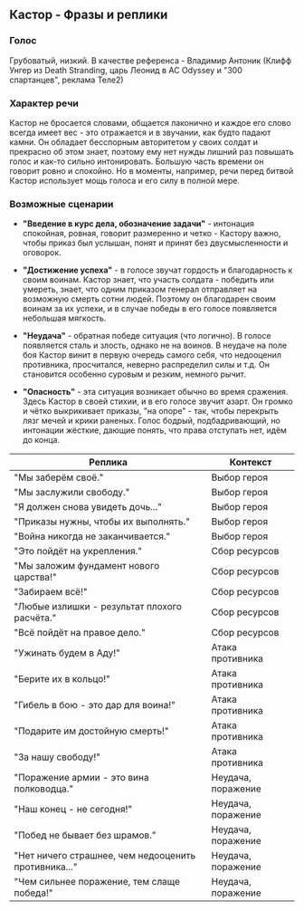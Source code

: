 ## Кастор - Фразы и реплики

### Голос

Грубоватый, низкий. В качестве референса - Владимир Антоник (Клифф Унгер из Death Stranding, царь Леонид в AC Odyssey и "300 спартанцев", реклама Теле2)

### Характер речи

Кастор не бросается словами, общается лаконично и каждое его слово всегда имеет вес - это отражается и в звучании, как будто падают камни. Он обладает бесспорным авторитетом у своих солдат и прекрасно об этом знает, поэтому ему нет нужды лишний раз повышать голос и как-то сильно интонировать. Большую часть времени он говорит ровно и спокойно. Но в моменты, например, речи перед битвой Кастор использует мощь голоса и его силу в полной мере.

### Возможные сценарии

* **"Введение в курс дела, обозначение задачи"** - интонация спокойная, ровная, говорит размеренно и четко - Кастору важно, чтобы приказ был услышан, понят и принят без двусмысленности и оговорок.

* **"Достижение успеха"** - в голосе звучат гордость и благодарность к своим воинам. Кастор знает, что участь солдата - победить или умереть, знает, что одним приказом генерал отправляет на возможную смерть сотни людей. Поэтому он благодарен своим воинам за их успехи, и в случае победы в его голосе появляется небольшая мягкость.

* **"Неудача"** - обратная победе ситуация (что логично). В голосе появляется сталь и злость, однако не на воинов. В неудаче на поле боя Кастор винит в первую очередь самого себя, что недооценил противника, просчитался, неверно распределил силы и т.д. Он становится особенно суровым и резким, немного рычит.

* **"Опасность"** - эта ситуация возникает обычно во время сражения. Здесь Кастор в своей стихии, и в его голосе звучит азарт. Он громко и чётко выкрикивает приказы, "на опоре" - так, чтобы перекрыть лязг мечей и крики раненых. Голос бодрый, подбадривающий, но интонации жёсткие, дающие понять, что права отступать нет, идём до конца. 

| Реплика                                              | Контекст           |
|------------------------------------------------------|--------------------|
| "Мы заберём своё."                                   | Выбор героя        |
| "Мы заслужили свободу."                              | Выбор героя        |
| "Я должен снова увидеть дочь..."                     | Выбор героя        |
| "Приказы нужны, чтобы их выполнять."                 | Выбор героя        |
| "Война никогда не заканчивается."                    | Выбор героя        |
| "Это пойдёт на укрепления."                          | Сбор ресурсов      |
| "Мы заложим фундамент нового царства!"               | Сбор ресурсов      |
| "Забираем всё!"                                      | Сбор ресурсов      |
| "Любые излишки - результат плохого расчёта."         | Сбор ресурсов      |
| "Всё пойдёт на правое дело."                         | Сбор ресурсов      |
| "Ужинать будем в Аду!"                               | Атака противника   |
| "Берите их в кольцо!"                                | Атака противника   |
| "Гибель в бою - это дар для воина!"                  | Атака противника   |
| "Подарите им достойную смерть!"                      | Атака противника   |
| "За нашу свободу!"                                   | Атака противника   |
| "Поражение армии - это вина полководца."             | Неудача, поражение |
| "Наш конец - не сегодня!"                            | Неудача, поражение |
| "Побед не бывает без шрамов."                        | Неудача, поражение |
| "Нет ничего страшнее, чем недооценить противника..." | Неудача, поражение |
| "Чем сильнее поражение, тем слаще победа!"           | Неудача, поражение |